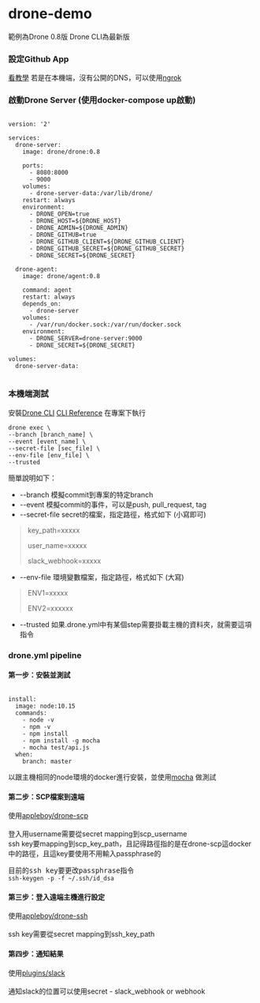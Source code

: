 # drone-demo

範例為Drone 0.8版
Drone CLI為最新版

### 設定Github App
<a href="https://github.com/yeasy/docker_practice/blob/master/cases/ci/drone.md">看教學</a>
若是在本機端，沒有公開的DNS，可以使用<a href="https://qiita.com/kitaro729/items/44214f9f81d3ebda58bd">ngrok</a>

### 啟動Drone Server (使用docker-compose up啟動)

<pre><code>
version: '2'

services:
  drone-server:
    image: drone/drone:0.8

    ports:
      - 8080:8000
      - 9000
    volumes:
      - drone-server-data:/var/lib/drone/
    restart: always
    environment:
      - DRONE_OPEN=true
      - DRONE_HOST=${DRONE_HOST}
      - DRONE_ADMIN=${DRONE_ADMIN}
      - DRONE_GITHUB=true
      - DRONE_GITHUB_CLIENT=${DRONE_GITHUB_CLIENT}
      - DRONE_GITHUB_SECRET=${DRONE_GITHUB_SECRET}
      - DRONE_SECRET=${DRONE_SECRET}

  drone-agent:
    image: drone/agent:0.8

    command: agent
    restart: always
    depends_on:
      - drone-server
    volumes:
      - /var/run/docker.sock:/var/run/docker.sock
    environment:
      - DRONE_SERVER=drone-server:9000
      - DRONE_SECRET=${DRONE_SECRET}

volumes:
  drone-server-data:
  
</code></pre>

### 本機端測試
安裝<a href="https://docs.drone.io/cli/install/">Drone CLI</a>
<a href="https://docs.drone.io/cli/">CLI Reference</a>
在專案下執行
<pre><code>drone exec \
--branch [branch_name] \
--event [event_name] \
--secret-file [sec_file] \
--env-file [env_file] \
--trusted </code></pre>
簡單說明如下：

* --branch 模擬commit到專案的特定branch
* --event 模擬commit的事件，可以是push, pull_request, tag
* --secret-file secret的檔案，指定路徑，格式如下 (小寫即可)

> key_path=xxxxx
>
> user_name=xxxxx
>
> slack_webhook=xxxxx

* --env-file 環境變數檔案，指定路徑，格式如下 (大寫)
> ENV1=xxxxx
>
> ENV2=xxxxxx

* --trusted 如果.drone.yml中有某個step需要掛載主機的資料夾，就需要這項指令

### drone.yml pipeline

#### 第一步：安裝並測試
<pre><code>
install:
  image: node:10.15
  commands:
    - node -v
    - npm -v
    - npm install
    - npm install -g mocha
    - mocha test/api.js
  when:
    branch: master
</code></pre>
以跟主機相同的node環境的docker進行安裝，並使用<a href="https://mochajs.org">mocha</a> 做測試

#### 第二步：SCP檔案到遠端
使用<a href="https://github.com/appleboy/drone-scp">appleboy/drone-scp</a><br>
<br>登入用username需要從secret mapping到scp_username
<br>ssh key要mapping到scp_key_path，且記得路徑指的是在drone-scp這docker中的路徑，且這key要使用不用輸入passphrase的
<pre>
目前的ssh key要更改passphrase指令
<code>ssh-keygen -p -f ~/.ssh/id_dsa</code>
</pre>

#### 第三步：登入遠端主機進行設定
使用<a href="https://github.com/appleboy/drone-ssh">appleboy/drone-ssh</a><br>
<br>ssh key需要從secret mapping到ssh_key_path

#### 第四步：通知結果
使用<a href="https://github.com/drone-plugins/drone-slack">plugins/slack</a><br>
<br>通知slack的位置可以使用secret - slack_webhook or webhook
